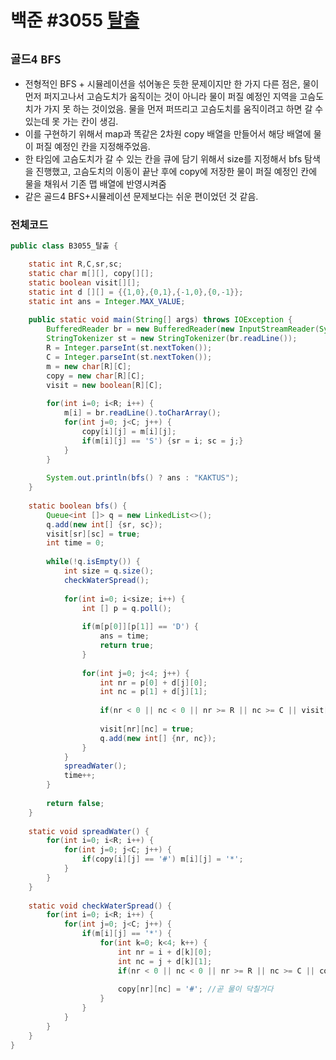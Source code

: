 # 백준 #3055 [탈출](https://www.acmicpc.net/problem/3055)
`골드4` `BFS`
---
- 전형적인 BFS + 시뮬레이션을 섞어놓은 듯한 문제이지만 한 가지 다른 점은, 물이 먼저 퍼지고나서 고슴도치가 움직이는 것이 아니라 물이 퍼질 예정인 지역을 고슴도치가 가지 못 하는 것이었음. 물을 먼저 퍼뜨리고 고슴도치를 움직이려고 하면 갈 수 있는데 못 가는 칸이 생김.
- 이를 구현하기 위해서 map과 똑같은 2차원 copy 배열을 만들어서 해당 배열에 물이 퍼질 예정인 칸을 지정해주었음.
- 한 타임에 고슴도치가 갈 수 있는 칸을 큐에 담기 위해서 size를 지정해서 bfs 탐색을 진행했고, 고슴도치의 이동이 끝난 후에 copy에 저장한 물이 퍼질 예정인 칸에 물을 채워서 기존 맵 배열에 반영시켜줌
- 같은 골드4 BFS+시뮬레이션 문제보다는 쉬운 편이었던 것 같음.

### 전체코드
```java
public class B3055_탈출 {

	static int R,C,sr,sc;
	static char m[][], copy[][];
	static boolean visit[][];
	static int d [][] = {{1,0},{0,1},{-1,0},{0,-1}};
	static int ans = Integer.MAX_VALUE;
	
	public static void main(String[] args) throws IOException {
		BufferedReader br = new BufferedReader(new InputStreamReader(System.in));
		StringTokenizer st = new StringTokenizer(br.readLine());
		R = Integer.parseInt(st.nextToken());
		C = Integer.parseInt(st.nextToken());
		m = new char[R][C];
		copy = new char[R][C];
		visit = new boolean[R][C];
		
		for(int i=0; i<R; i++) {
			m[i] = br.readLine().toCharArray();
			for(int j=0; j<C; j++) {
				copy[i][j] = m[i][j];
				if(m[i][j] == 'S') {sr = i; sc = j;}
			}
		}
		
		System.out.println(bfs() ? ans : "KAKTUS");
	}
	
	static boolean bfs() {
		Queue<int []> q = new LinkedList<>();
		q.add(new int[] {sr, sc});
		visit[sr][sc] = true;
		int time = 0;
		
		while(!q.isEmpty()) {
			int size = q.size();
			checkWaterSpread();
			
			for(int i=0; i<size; i++) {
				int [] p = q.poll();
				
				if(m[p[0]][p[1]] == 'D') {
					ans = time;
					return true;
				}
				
				for(int j=0; j<4; j++) {
					int nr = p[0] + d[j][0];
					int nc = p[1] + d[j][1];
					
					if(nr < 0 || nc < 0 || nr >= R || nc >= C || visit[nr][nc] || m[nr][nc] == '*' || m[nr][nc] == 'X' || copy[nr][nc] == '#') continue;
					
					visit[nr][nc] = true;
					q.add(new int[] {nr, nc});
				}
			}
			spreadWater();
			time++;
		}
		
		return false;
	}
	
	static void spreadWater() {
		for(int i=0; i<R; i++) {
			for(int j=0; j<C; j++) {
				if(copy[i][j] == '#') m[i][j] = '*';
			}
		}
	}
	
	static void checkWaterSpread() {
		for(int i=0; i<R; i++) {
			for(int j=0; j<C; j++) {
				if(m[i][j] == '*') {
					for(int k=0; k<4; k++) {
						int nr = i + d[k][0];
						int nc = j + d[k][1];
						if(nr < 0 || nc < 0 || nr >= R || nc >= C || copy[nr][nc] == '*' || copy[nr][nc] == 'X' || copy[nr][nc] == 'D') continue;
					
						copy[nr][nc] = '#'; //곧 물이 닥칠거다
					}
				}
			}
		}
	}
}
```
